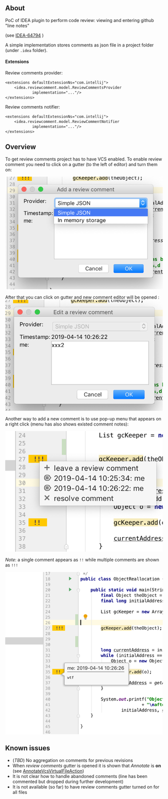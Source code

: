 ## About

PoC of IDEA plugin to perform code review: viewing and entering github "line notes"

(see [IDEA-64794](https://youtrack.jetbrains.com/issue/IDEA-64794) )

A simple implementation stores comments as json file in a project folder (under `.idea` folder).

#### Extensions
Review comments provider:
```
<extensions defaultExtensionNs="com.intellij">
    <idea.reviewcomment.model.ReviewCommentsProvider
            implementation="..."/>
</extensions>
```

Review comments notifier:
```
<extensions defaultExtensionNs="com.intellij">
    <idea.reviewcomment.model.ReviewCommentNotifier
            implementation="..."/>
</extensions>
```


## Overview

To get review comments project has to have VCS enabled. To enable review comment
you need to click on a gutter (to the left of editor) and turn them on:

![](https://raw.githubusercontent.com/vladimirdolzhenko/reviewcomment/master/images/new_comment_editor.png?raw=true)

After that you can click on gutter and new comment editor will be opened :
![](https://raw.githubusercontent.com/vladimirdolzhenko/reviewcomment/master/images/comment_editor.png?raw=true)

Another way to add a new comment is to use pop-up menu that appears on a right
click (menu has also shows existed comment notes):

![](https://raw.githubusercontent.com/vladimirdolzhenko/reviewcomment/master/images/popup.png?raw=true)

_Note_: a single comment appears as `!!` while multiple comments are shown as `!!!`

![](https://raw.githubusercontent.com/vladimirdolzhenko/reviewcomment/master/images/tooltip.png?raw=true)

## Known issues

* (*TBD*) No aggregation on comments for previous revisions
* When _review comments_ gutter is opened it is shown that _Annotate_ is **on** (see [AnnotateVcsVirtualFileAction](https://github.com/JetBrains/intellij-community/blob/191.6707/platform/vcs-impl/src/com/intellij/openapi/vcs/actions/AnnotateVcsVirtualFileAction.java#L82))
* It is not clear how to handle abandoned comments (line has been commented but dropped during further development)
* It is not available (so far) to have review comments gutter turned on for all files